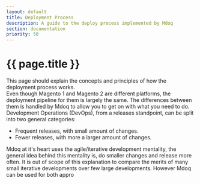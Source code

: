```yaml
---
layout: default
title: Deployment Process
description: A guide to the deploy process implemented by Mdoq
section: documentation
priority: 50
---
```


# {{ page.title }}

This page should explain the concepts and principles of how the deployment process works.  
Even though Magento 1 and Magento 2 are different platforms, the deployment pipeline for them is largely the same. The differences between them is handled by Mdoq to allow you to get on with what you need to do.  
Development Operations (DevOps), from a releases standpoint, can be split into two general categories:
- Frequent releases, with small amount of changes.
- Fewer releases, with more a larger amount of changes. 

Mdoq at it's heart uses the agile/iterative development mentality, the general idea behind this mentality is, do smaller changes and release more often. It is out of scope of this explanation to compare the merits of 
many small iterative developments over few large developments. However Mdoq can be used for both appro